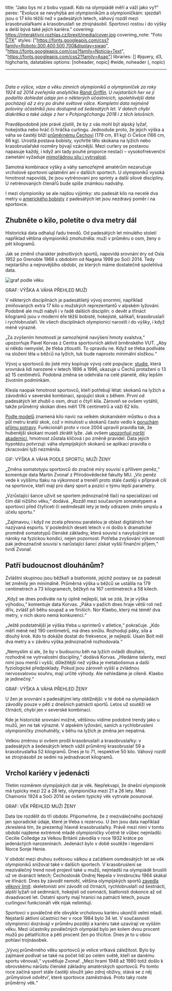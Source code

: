 title: "Jako bys mi z bobu vypadl. Kdo na olympiádě měří a váží jako vy?"
perex: "Evoluce se nevyhýbá ani olympionikům a olympioničkám: sjezdaři jsou o 17 kilo těžší než v padesátých letech, váhový rozdíl mezi krasobruslařkami a krasobruslaři se ztrojnásobil. Sportovci rostou i do výšky a delší bývá také jejich kariéra."
coverimg: <https://interaktivni.rozhlas.cz/brexit/media/cover.jpg>
coverimg_note: "Foto <a href='https://ctk.cz'>ČTK</a>"
styles: ["https://fonts.googleapis.com/css?family=Roboto:300,400,500,700&display=swap", "https://fonts.googleapis.com/css?family=Noticia+Text", "https://fonts.googleapis.com/css2?family=Asap"]
libraries: [] #jquery, d3, highcharts, datatables
options: [noheader, nopic] #wide, noheader (, nopic)

---

<wide>
<div id="root">
</wide>
<br>

_Data o výšce, váze a věku zimních olympioniků a olympioniček za roky 1924 až 2014 zveřejnila analytička [Randi Griffin](https://github.com/rgriff23/Olympic_history). U nejstarších her se jí podařilo dohledat údaje jen o některých účastnících, spolehlivější data pocházejí až z éry po druhé světové válce. Kompletní data nejméně poloviny účastníků jsou dostupná od šedesátých let. V datech chybí diakritika a také údaje z her v Pchjongčchangu 2018 i z těch letošních._

Pravděpodobně jste právě zjistili, že by z vás mohl být alpský lyžař, hokejistka nebo hráč či hráčka curlingu. Jednoduše proto, že jejich výška a váha se častěji blíží [průměrnému Čechovi](https://www.prolekare.cz/casopisy/casopis-lekaru-ceskych/2016-7/sekularni-trend-v-telesne-vysce-a-hmotnosti-dospele-populace-v-ceske-republice-59856) (179 cm, 81 kg) či Češce (166 cm, 66 kg). Urostlá postava bobisty, vychrtlé tělo skokana na lyžích nebo krasobruslařské rozměry bývají vzácnější. Mezi curlery se postavou napasuje každý, i když ani tady pouhé proporce nestačí – vysokofrekvenční zametání vyžaduje [mimořádnou sílu i vytrvalost](https://thrivept.com/new/the-physical-challenges-of-curling/).

Samotná kombinace výšky a váhy samozřejmě amatérům nezaručuje vrcholové sportovní uplatnění ani v dalších sportech. U olympioniků vysoká hmotnost napovídá, že jsou vytrénovaní pro sprinty a další silové disciplíny. U netrénovaných čtenářů bude spíše známkou nadváhy.

I mezi olympioniky se ale najdou výjimky: sto padesát kilo na necelé dva metry u [amerického bobisty](https://www.olympedia.org/athletes/111132) z padesátých let jsou nezdravý poměr i na sportovce.

## Zhubněte o kilo, poletíte o dva metry dál

Historická data odhalují řadu trendů. Od padesátých let minulého století například většina olympioniků zmohutněla: muži v průměru o osm, ženy o pět kilogramů.

Jak se změnil charakter jednotlivých sportů, napovídá srovnání éry od Osla 1952 po Grenoble 1968 s obdobím od Nagana 1998 po Soči 2014. Tedy nejstaršího a nejnovějšího období, ze kterých máme dostatečně spolehlivá data.

<wide>
<picture>
    <source srcset="https://data.irozhlas.cz/datavis-2022-olympiada-I/vek-mob.svg" media="(max-width: 600px)">
    <img src="https://data.irozhlas.cz/datavis-2022-olympiada-I/vek-des.svg" loading="lazy" alt="graf podle věku" />
</picture>
</wide>

GRAF: VÝŠKA A VÁHA PŘEHLED MUŽI

V některých disciplínách je padesátiletý vývoj enormní, například zmiňovaných extra 17 kilo u mužských reprezentantů v alpském lyžování. Podobně ale muži nabyli i v řadě dalších disciplín: o devět a třináct kilogramů jsou v moderní éře těžší bobisté, hokejisté, sáňkaři, krasobruslaři i rychlobruslaři. Ve všech disciplínách olympionici narostli i do výšky, i když méně výrazně.

„Za zvýšením hmotnosti je samozřejmě navýšení hmoty svalstva,“ upozorňuje Pavel Korvas z Centra sportovních aktivit brněnského VUT. „Aby si někdo nemyslel, že třeba ztloustli. To opravdu ne. Když se třeba podíváte na složení těla u běžců na lyžích, tuk bude naprosto minimální složkou.“

Vývoj u sportovců do jisté míry kopíruje vývoj celé populace: [studie](https://elifesciences.org/articles/13410), která srovnává lidi narozené v letech 1896 a 1996, ukazuje u Čechů protažení o 13 až 15 centimetrů. Podobná změna se odehrála na celé planetě, díky lepším životním podmínkám.

Klesla naopak hmotnost sportovců, kteří potřebují létat: skokanů na lyžích a závodníků v severské kombinaci, spojující skok s během. První od padesátých let zhubli o osm, druzí o čtyři kila. Zároveň se ovšem vytáhli, takže průměrný skokan dnes měří 178 centimetrů a váží 62 kilo.

[Podle modelů](https://www.reuters.com/article/us-olympics-2018-skij-rules-idUSKCN1G314B) znamená kilo navíc na velkém skokanském můstku o dva a půl metru kratší skok, což v minulosti u skokanů často vedlo k [poruchám příjmu potravy](https://www.nytimes.com/2010/02/12/sports/olympics/12skijump.html). Funkcionáři proto v roce 2004 upravili pravidla tak, že hubenější skokani museli zkrátit lyže. Jak ovšem [upozorňují norští akademici](https://www.researchgate.net/publication/226404369_Effects_of_Body_Weight_on_Ski_Jumping_Performances_under_the_New_FIS_Rules_P3), hmotnost zůstala klíčová i po změně pravidel. Data jejich hypotézu potvrzují: váha olympijských skokanů se aplikací pravidla o zkracování lyží nezměnila.

GIF: VÝŠKA A VÁHA PODLE SPORTU, MUŽI ŽENY

„Změna somatotypu sportovců do značné míry souvisí s přílivem peněz,“ komentuje data Martin Zvonař z Přírodovědecké fakulty MU. „Víc peněz vede k vyššímu tlaku na výkonnost a trenéři proto stále častěji v přípravě cílí na sportovce, kteří mají pro daný sport a pozici v týmu lepší parametry.

„Vzrůstající šance uživit se sportem jednoznačně tlačí na specializaci od čím dál nižšího věku,“ dodává. „Rozdíl mezi současným somatotypem a sportovci před čtyřiceti či sedmdesáti lety je tedy odrazem změn smyslu a účelu sportu.“

„Zajímavou, i když ne zcela přesnou paralelou je oblast digitálních her nazývaná esports. V posledních deseti letech v ní došlo k dramatické proměně somatotypů členské základny, která souvisí s navyšujícími se nároky na fyzickou kondici, nejen pozornost. Potřeba zvyšování výkonnosti pak jednoznačně souvisí s narůstající šancí získat vyšší finanční příjem,“ tvrdí Zvonař.

## Patří budoucnost dlouhánům?

Zvláštní skupinou jsou běžkaři a biatlonisté, jejichž postavy se za padesát let změnily jen minimálně. Průměrná výška u běžců se ustálila na 179 centimetrech a 73 kilogramech, běžkyň na 167 centimetrech a 58 kilech.

„Když se dnes podíváte na ty úplně nejlepší, tak se zdá, že je výška výhodou,“ komentuje data Korvas. „Páka v pažích dnes hraje větší roli než dřív, zvlášť při běhu soupaž a ve finiších. Nor Klaebo, který má téměř dva metry, v nich skoro nemá konkurenci.“

„Ještě podstatnější je výška třeba u sprinterů v atletice,“ pokračuje. „Kdo měří méně než 190 centimetrů, má dnes smůlu. Rozhodují páky, síla a dlouhý krok. Kdo to dokáže dostat do frekvence, je nejlepší. Usain Bolt měl dva metry a v závěru výška jednoznačně rozhodovala.“

„Nemyslím si ale, že by v budoucnu běh na lyžích ovládli dlouháni, rozhodně ne vytrvalostní disciplíny,“ dodává Korvas. „Hledáme talenty, mezi nimi jsou menší i vyšší, důležitější než výška je metabolismus a další fyziologické předpoklady. Pokud jsou zároveň vyšší a zvládnou nervosvalovou souhru, mají určité výhody. Ale nehledáme je cíleně. Klaebo je jedinečný.“

GRAF: VÝŠKA A VÁHA PŘEHLED ŽENY

U žen je srovnání s padesátými lety obtížnější: v té době na olympiádách závodily pouze v pěti z dnešních patnácti sportů. Letos už soutěží ve čtrnácti, chybí jen v severské kombinaci.

Kde je historické srovnání možné, většinou vidíme podobné trendy jako u mužů, jen ne tak výrazné. V alpském lyžování, saních a rychlobruslení olympioničky zmohutněly, v běhu na lyžích je změna jen nepatrná.

Velkou změnou si ovšem prošli krasobruslaři a krasobruslařky: v padesátých a šedesátých letech vážil průměrný krasobruslař 59 a krasobruslařka 52 kilogramů. Dnes je to 71, respektive 50 kilo. Váhový rozdíl se ztrojnásobil ze sedmi na jednadvacet kilogramů.

## Vrchol kariéry v jedenácti

Třetím rozměrem olympijských dat je věk. Nepřekvapí, že dnešní olympionik má typicky mezi 22 a 28 lety, olympionička mezi 21 a 26 lety. Mezi Chamonix 1924 a Soči 2014 se ovšem typický věk vytrvale posunoval.

GRAF: VĚK PŘEHLED MUŽI ŽENY

Data lze rozdělit do tří období. Připomeňme, že z meziválečného pocházejí jen sporadické údaje, které je třeba s rezervou. U žen jsou data například zkreslená tím, že prezentují hlavně krasobruslařky. Právě mezi nimi v tomto období najdeme extrémně mladé olympioničky včetně té vůbec nejmladší: Cecilie Colledge za Velkou Británii závodila v roce 1932 krátce po jedenáctých narozeninách. Jedenáct bylo v době soutěže i legendární Norce Sonje Henie.

V období mezi druhou světovou válkou a začátkem osmdesátých let se věk olympioniků snižoval také v dalších sportech. V krasobruslení se meziválečný trend nově projevil také u mužů, nejmladší na olympiádě bruslili už ve dvanácti letech; Čechoslovák Ondrej Nepela v Innsbrucku 1964 skákal ve třinácti. Dnes by závodit nemohl, většina olympijských sportů [zavedla věkový limit](https://fansided.com/2018/02/06/how-old-age-requirements-compete-winter-olympics/): skeletonisti smí závodit od čtrnácti, rychlobruslaři od šestnácti, alpští lyžaři od sedmnácti, hokejisti od osmnácti, biatlonisti dokonce až od dvaadvaceti let. Ostatní sporty mají hranici na patnácti letech, pouze curlingoví funkcionáři věk nijak nelimitují.

Sportovci v poválečné éře obvykle vrcholovou kariéru ukončili velmi mladí. Nejstarší aktivní účastnici her v roce 1984 bylo 34 let. V současnosti olympionici dozrávají v průměru později a kariéru také uzavírají ve vyšším věku. Mezi účastníky poválečných olympiád bylo jen kolem dvou procent mužů po pětatřicítce a pěti procent žen po třicítce. Dnes je to u obou pohlaví trojnásobek.

„Vývoj průměrného věku sportovců je velice vrtkavá záležitost. Bylo by zajímavé podívat se také na počet lidí po celém světě, kteří se danému sportu věnovali,“ vysvětluje Zvonař. „Mezi hrami 1948 až 1980 totiž došlo k obrovskému nárůstu členské základny amatérských sportovců. Po tomto roce začíná sport stále častěji sloužit jako zdroj obživy, stává se z něj ‚průmyslové odvětví‘, které sportovce zaměstnává. Proto taky roste průměrný věk.“
